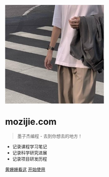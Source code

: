<!-- _coverpage.md 封面 -->

![logo](res/pictures/profile_picture.jpg)

# mozijie.com <small></small>

> 墨子杰编程 - 去到你想去的地方！

- 记录课程学习笔记
- 记录科学研究进展
- 记录项目研发历程

[黄姗姗看这](https://space.bilibili.com/145083815?spm_id_from=333.1007.0.0)
[开始使用](#欢迎使用)
